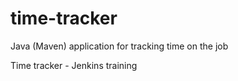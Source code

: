 # time-tracker
Java (Maven) application for tracking time on the job

Time tracker - Jenkins training
